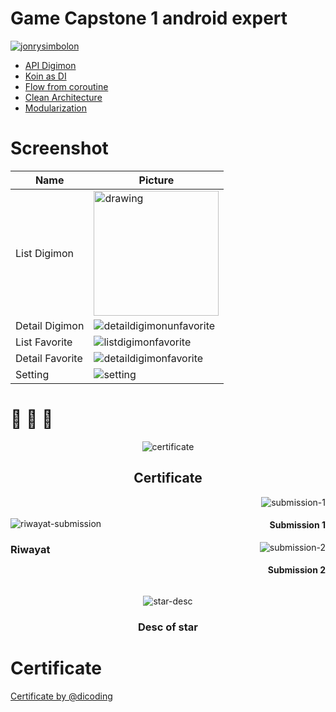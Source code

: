 # Game Capstone 1 android expert

[![jonrysimbolon](https://circleci.com/gh/jonrysimbolon/GameCapstone1.svg?style=svg)](https://circleci.com/gh/jonrysimbolon/GameCapstone1)

- [API Digimon](https://digimon-api.vercel.app/)
- [Koin as DI](https://github.com/InsertKoinIO/koin)
- [Flow from coroutine](https://developer.android.com/kotlin/flow)
- [Clean Architecture](https://developer.android.com/topic/architecture)
- [Modularization](https://developer.android.com/topic/modularization)

# Screenshot

| Name            | Picture                                                          |
  |-----------------|------------------------------------------------------------------|
  | List Digimon    | <img src="image/list-digimon.jpg" alt="drawing" width="200"/>    |
  | Detail Digimon  | ![detaildigimonunfavorite](image/detail-digimon-un-favorite.jpg) |
  | List Favorite   | ![listdigimonfavorite](image/list-digimon-favorite.jpg)          |
  | Detail Favorite | ![detaildigimonfavorite](image/detail-digimon-favorite.jpg)      |
  | Setting         | ![setting](image/setting.jpg)                                    |

# 👀️ 🚀️ 🎉️

<p align="center">
    <img src="image/certificate-dicoding.png" alt="certificate">
</p>
<h2 align="center">Certificate</h2>

<div style="display: flex; align-items: center;">
    <div style="flex: 1; text-align: start;">
        <img src="image/riwayat-submission.png" alt="riwayat-submission">
        <h3>Riwayat</h3>
    </div>
    <div style="flex: 1; text-align: right;">
        <div>
            <img src="image/submission-1.png" alt="submission-1">
            <h4>Submission 1</h4>
        </div>
        <div>
            <img src="image/submission-2.png" alt="submission-2">
            <h4>Submission 2</h4>
        </div>
    </div>
</div>

<p align="center">
    <img src="image/keterangan-bintang.png" alt="star-desc">
</p>
<h3 align="center">Desc of star</h3>

# Certificate

[Certificate by @dicoding](https://www.dicoding.com/certificates/L4PQ1YGQ2XO1)
